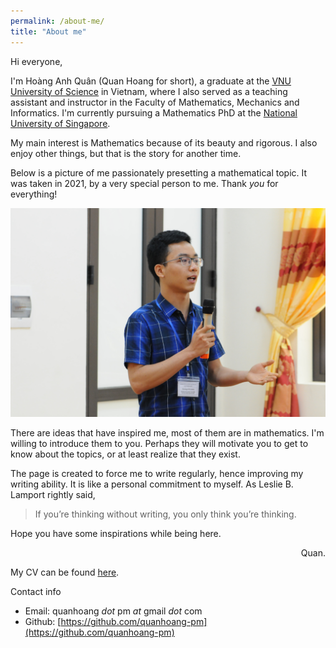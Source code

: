```yaml
---
permalink: /about-me/
title: "About me"
---
```


Hi everyone,

I'm Hoàng Anh Quân (Quan Hoang for short), a graduate at the [VNU University of Science](http://hus.vnu.edu.vn/) in Vietnam, where I also served as a teaching assistant and instructor in the Faculty of Mathematics, Mechanics and Informatics. I'm currently pursuing a Mathematics PhD at the [National University of Singapore](https://nus.edu.sg/).

My main interest is Mathematics because of its beauty and rigorous. I also enjoy other things, but that is the story for another time.

Below is a picture of me passionately presetting a mathematical topic. It was taken in 2021, by a very special person to me. Thank _you_ for everything!

![alt](/assets/images/HoangAnhQuan_portrait.JPG)

There are ideas that have inspired me, most of them are in mathematics. I'm willing to introduce them to you. Perhaps they will motivate you to get to know about the topics, or at least realize that they exist.

The page is created to force me to write regularly, hence improving my writing ability. It is like a personal commitment to myself. As Leslie B. Lamport rightly said,
> If you’re thinking without writing, you only think you’re thinking.

Hope you have some inspirations while being here.

<div style="text-align: right"> Quan. </div>

My CV can be found [here](/assets/documents/20250915_HoangAnhQuan_CurriculumVitae.pdf).

Contact info
- Email: quanhoang _dot_ pm _at_ gmail _dot_ com
- Github: [https://github.com/quanhoang-pm](https://github.com/quanhoang-pm)
